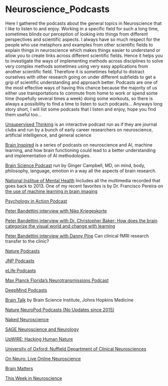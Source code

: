 # Neuroscience_Podcasts

Here I gathered the podcasts about the general topics in Neuroscience that I like to listen to and enjoy. Working in a specific field for such a long time, sometimes blinds our perception of looking into things from different perspectives and scientific aspects. I always have so much respect for the people who use metaphors and examples from other scientific fields to explain things in neuroscience which makes things easier to understand or allow you to create links across different scientific fields. Hence it helps you to investigate the ways of implementing methods across disciplines to solve very complex methods sometimes using very easy applications from another scientific field. Therefore it is sometimes helpful to distract ourselves with other research going on under different subfields to get a grip of scientific understanding and approach better. Podcasts are one of the most effective ways of having this chance because the majority of us either use transportations to commute from home to work or spend some time (hopefully several times a week) doing some workouts, so there is always a possibility to find a time to listen to such podcasts... Anyways long story short, I will list some podcasts that I listen and enjoy, hope you find them useful too...

[Unsupervised Thinking](http://unsupervisedthinkingpodcast.blogspot.com/) is an interactive podcast run as if they are journal clubs and run by a bunch of early career researchers on neuroscience, artificial intelligence, and general science


[Brain Inspired](https://braininspired.co/podcast/) is a series of podcasts on neuroscience and AI, machine learning, and how brain functioning could lead to a better understanding and implementation of AI methodologies. 


[Brain Science Podcast](http://brainsciencepodcast.com/) run by Ginger Campbell, MD, on mind, body, philosophy, language, emotion in a way all the aspects of brain research. 


[National Institue of Mental Health](https://www.nimh.nih.gov/news/media/2019/.shtml) Includes all the multimedia recorded that goes back to 2013. One of my recent favorites is by Dr. Francisco Pereira on [the use of machine learning in brain imaging](https://www.nimh.nih.gov/news/media/2019/francisco-pereira-brain-imaging.shtml)


[Psychology in Action Podcast](https://www.psychologyinaction.org/podcasts) 


[Peter Bandettini interview with Niko Kriegeskorte](https://www.dropbox.com/s/6t280qnkx1phcj6/Niko%20Kriegeskorte%20-%20Podcast%203.mp3?dl=0)



[Peter Bandettini interview with Dr. Christopher Baker: How does the brain categorize the visual world and change with learning](https://www.nimh.nih.gov/news/media/2019/dr-christopher-baker-how-does-the-brain-categorize-the-visual-world-and-change-with-learning.shtml)

[Peter Bandettini interview with Danny Pine](https://www.nimh.nih.gov/news/media/2019/danny-pine-md-can-clinical-fmri-research-transfer-to-the-clinic.shtml) Can clinical fMRI research transfer to the clinic?

[Nature Podcasts](https://www.nature.com/nature/articles?type=nature-podcast)

[JNP Podcasts](https://jneurophysiol.podbean.com/)

[eLife Podcasts](https://elifesciences.org/podcast)

[Max Planck Florida’s Neurotransmissions Podcast](https://mpfi.org/news-media/podcast/)


[DeepMind Podcasts](https://deepmind.com/blog/article/welcome-to-the-deepmind-podcast)

[Brain Talk](https://www.brainscienceinstitute.org/brain_talk) by Brain Science Institute, Johns Hopkins Medicine


[Nature NeuroPod Podcasts (No Updates since 2015)](https://player.fm/series/neuropod-9886)

[Naked Neuroscience](https://player.fm/series/naked-neuroscience-from-the-naked-scientists-1335805)

[SAGE Neuroscience and Neurology](https://player.fm/series/sage-neuroscience-and-neurology)

[UpWIRE: Hacking Human Nature](https://player.fm/series/upwire-hacking-human-nature)

[University of Oxford: Nuffield Department of Clinical Neurosciences](https://podcasts.ox.ac.uk/keywords/neuroscience)

[On Neuro: Live Online Neuroscience](https://www.onneuro.com/past-speakers)

[Brain Matters](https://podcasts.apple.com/sk/podcast/brain-matters/id730239508)

[This Week in Neuroscience](https://www.microbe.tv/twin/)
